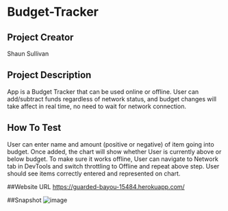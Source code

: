 # Budget-Tracker

## Project Creator

Shaun Sullivan

## Project Description
App is a Budget Tracker that can be used online or offline. User can add/subtract funds regardless of network status, and budget changes will take affect in real time, no need to wait for network connection.

## How To Test
User can enter name and amount (positive or negative) of item going into budget. Once added, the chart will show whether User is currently above or below budget. To make sure it works offline, User can navigate to Network tab in DevTools and switch throttling to Offline and repeat above step. User should see items correctly entered and represented on chart.


##Website URL
https://guarded-bayou-15484.herokuapp.com/

##Snapshot
![image](https://user-images.githubusercontent.com/98717384/177045810-bb8e526e-b27b-408f-84e7-4c5804e1272c.png)
